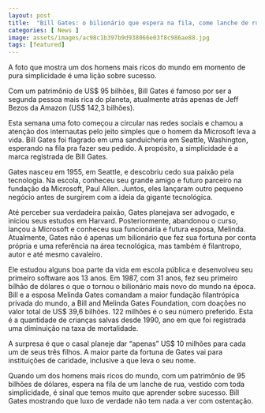 ```yaml
---
layout: post
title:  "Bill Gates: o bilionário que espera na fila, come lanche de rua e veste roupa simples"
categories: [ News ]
image: assets/images/ac98c1b397b9d938066e03f8c986ae88.jpg
tags: [featured]
---
```


A foto que mostra um dos homens mais ricos do mundo em momento de pura simplicidade é uma lição sobre sucesso.

Com um patrimônio de US$ 95 bilhões, Bill Gates é famoso por ser a segunda pessoa mais rica do planeta, atualmente atrás apenas de Jeff Bezos da Amazon (US$ 142,3 bilhões).

Esta semana uma foto começou a circular nas redes sociais e chamou a atenção dos internautas pelo jeito simples que o homem da Microsoft leva a vida. Bill Gates foi flagrado em uma sanduicheria em Seattle, Washington, esperando na fila pra fazer seu pedido. A propósito, a simplicidade é a marca registrada de Bill Gates.

Gates nasceu em 1955, em Seattle, e descobriu cedo sua paixão pela tecnologia. Na escola, conheceu seu grande amigo e futuro parceiro na fundação da Microsoft, Paul Allen. Juntos, eles lançaram outro pequeno negócio antes de surgirem com a ideia da gigante tecnológica.

Até perceber sua verdadeira paixão, Gates planejava ser advogado, e iniciou seus estudos em Harvard. Posteriormente, abandonou o curso, lançou a Microsoft e conheceu sua funcionária e futura esposa, Melinda. Atualmente, Gates não é apenas um bilionário que fez sua fortuna por conta própria e uma referência na área tecnológica, mas também é filantropo, autor e até mesmo cavaleiro.

Ele estudou alguns boa parte da vida em escola pública e desenvolveu seu primeiro software aos 13 anos. Em 1987, com 31 anos, fez seu primeiro bilhão de dólares o que o tornou o bilionário mais novo do mundo na época. Bill e a esposa Melinda Gates comandam a maior fundação filantrópica privada do mundo, a Bill and Melinda Gates Foundation, com doações no valor total de US$ 39,6 bilhões. 122 milhões é o seu número preferido. Esta é a quantidade de crianças salvas desde 1990, ano em que foi registrada uma diminuição na taxa de mortalidade.

A surpresa é que o casal planeje dar “apenas” US$ 10 milhões para cada um de seus três filhos. A maior parte da fortuna de Gates vai para instituições de caridade, inclusive a que leva o seu nome.

‪Quando um dos homens mais ricos do mundo, com um patrimônio de 95 bilhões de dólares, espera na fila de um lanche de rua, vestido com toda simplicidade, é sinal que temos muito que aprender sobre sucesso. Bill Gates mostrando que luxo de verdade não tem nada a ver com ostentação.


